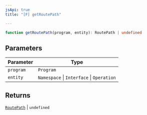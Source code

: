 ```yaml
---
jsApi: true
title: "[F] getRoutePath"

---
```

```ts
function getRoutePath(program, entity): RoutePath | undefined
```

## Parameters

| Parameter | Type |
| ------ | ------ |
| `program` | `Program` |
| `entity` | `Namespace` \| `Interface` \| `Operation` |

## Returns

[`RoutePath`](../interfaces/RoutePath.md) \| `undefined`
